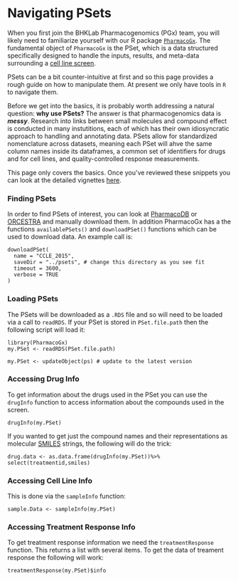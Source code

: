 # Navigating PSets


When you first join the BHKLab Pharmacogenomics (PGx) team, you will likely need to familiarize yourself with our R package [`PharmacoGx`](https://www.bioconductor.org/packages/devel/bioc/html/PharmacoGx.html).  The fundamental object of `PharmacoGx` is the PSet, which is a data structured specifically designed to handle the inputs, results, and meta-data surrounding a [cell line screen](./Cell_Viability_Screens.md). 


PSets can be a bit counter-intuitive at first and so this page provides a rough guide on how to manipulate them. At present we only have tools in `R` to navigate them. 

Before we get into the basics, it is probably worth addressing a natural question: **why use PSets?**  The answer is that pharmacogenomics data is ***messy***.  Research into links between small molecules and compound effect is conducted in many instutitions, each of which has their own idiosyncratic approach to handling and annotating data. PSets allow for standardized nomenclature across datasets, meaning each PSet will ahve the same column names inside its dataframes, a common set of identifiers for drugs and for cell lines, and quality-controlled response measurements. 

This page only covers the basics. Once you've reviewed these snippets you can look at the detailed vignettes [here](https://bhklab.github.io/CBWWorkshop2024/articles/Module1.html).



### Finding PSets


In order to find PSets of interest, you can look at [PharmacoDB](https://pharmacodb.ca) or [ORCESTRA](https://orcestra.ca) and manually download them. In addition PharmacoGx has a the functions `availablePSets()` and `downloadPSet()` functions which can be used to download data. An example call is:

```
downloadPSet(
  name = "CCLE_2015",
  saveDir = "../psets", # change this directory as you see fit
  timeout = 3600,
  verbose = TRUE
)
```



### Loading PSets

The PSets will be downloaded as a `.RDS` file and so will need to be loaded via a call to `readRDS`. If your PSet is stored in `PSet.file.path` then the following script will load it:

```
library(PharmacoGx)
my.PSet <- readRDS(PSet.file.path)

my.PSet <- updateObject(ps) # update to the latest version
```

### Accessing Drug Info

To get information about the drugs used in the PSet you can use the `drugInfo` function to access information about the compounds used in the screen. 

```
drugInfo(my.PSet)
```

If you wanted to get just the compound names and their representations as molecular [SMILES](https://en.wikipedia.org/wiki/Simplified_Molecular_Input_Line_Entry_System) strings, the following will do the trick:
```
drug.data <- as.data.frame(drugInfo(my.PSet))%>% select(treatmentid,smiles)
```


### Accessing Cell Line Info

This is done via the `sampleInfo` function:

```
sample.Data <- sampleInfo(my.PSet)
```

### Accessing Treatment Response Info

To get treatment response information we need the `treatmentResponse` function. This returns a list with several items. To get the data of treament response the following will work:
```
treatmentResponse(my.PSet)$info
```


